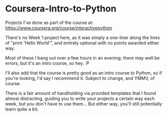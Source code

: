 Coursera-Intro-to-Python
========================

Projects I've done as part of the course at: https://www.coursera.org/course/interactivepython

There's no Week 1 project here, as it was simply a one-liner along the lines of "print 'Hello World'", and entirely optional with no points awarded either way.
 
Most of these I bang out over a few hours in an evening; there may well be errors, but it's an intro course, so hey. :P

I'll also add that the course is pretty good as an intro course to Python, so if you're looking, I'd say I recommend it. Subject to change, and YMMV, of course.

There is a fair amount of handholding via provided templates that I found almost distracting, guiding you to write your projects a certain way each week, but you don't have to use them... But either way, you'll still potentially learn quite a bit.
